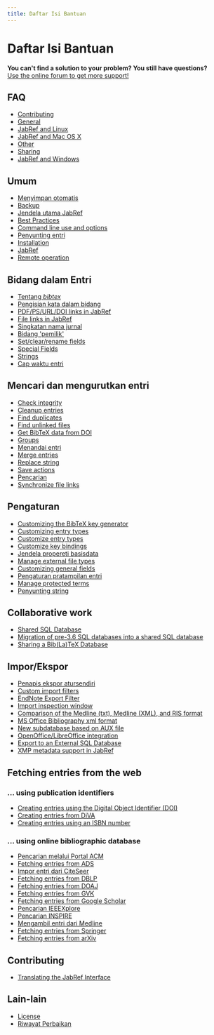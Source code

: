 ```yaml
---
title: Daftar Isi Bantuan
---
```


# Daftar Isi Bantuan

<div class="panel panel-info">
  <div class="panel-heading">
    <strong>You can't find a solution to your problem? You still have questions?</strong>
  </div>
  <div class="panel-body">
    <a class="btn btn-default" role="button" href="http://discourse.jabref.org">Use the online forum to get more support!</a>
  </div>
</div>


## FAQ
- [Contributing](/in/FAQcontributing)
- [General](/in/FAQgeneral)
- [JabRef and Linux](/in/FAQlinux)
- [JabRef and Mac OS X](/in/FAQosx)
- [Other](/in/FAQother)
- [Sharing](/in/FAQsharing)
- [JabRef and Windows](/in/FAQwindows)


## Umum
- [Menyimpan otomatis](/in/Autosave)
- [Backup](/in/Backup)
- [Jendela utama JabRef](/in/BaseFrame)
- [Best Practices](/in/BestPractices)
- [Command line use and options](/in/CommandLine)
- [Penyunting entri](/in/EntryEditor)
- [Installation](/in/Installation)
- [JabRef](/in/JabRef)
- [Remote operation](/in/Remote)


## Bidang dalam Entri
- [Tentang *bibtex*](/in/Bibtex)
- [Pengisian kata dalam bidang](/in/ContentSelector)
- [PDF/PS/URL/DOI links in JabRef](/in/ExternalFiles)
- [File links in JabRef](/in/FileLinks)
- [Singkatan nama jurnal](/in/JournalAbbreviations)
- [Bidang 'pemilik'](/in/Owner)
- [Set/clear/rename fields](/in/SetClearRenameFields)
- [Special Fields](/in/SpecialFields)
- [Strings](/in/Strings)
- [Cap waktu entri](/in/TimeStamp)


## Mencari dan mengurutkan entri
- [Check integrity](/in/CheckIntegrity)
- [Cleanup entries](/in/CleanupEntries)
- [Find duplicates](/in/FindDuplicates)
- [Find unlinked files](/in/FindUnlinkedFiles)
- [Get BibTeX data from DOI](/in/GetBibTeXDataFromDOI)
- [Groups](/in/Groups)
- [Menandai entri](/in/Marking)
- [Merge entries](/in/MergeEntries)
- [Replace string](/in/ReplaceString)
- [Save actions](/in/SaveActions)
- [Pencarian](/in/Search)
- [Synchronize file links](/in/SynchroFileLinks)


## Pengaturan
- [Customizing the BibTeX key generator](/in/BibtexKeyPatterns)
- [Customizing entry types](/in/CustomEntries)
- [Customize entry types](/in/CustomEntryTypes)
- [Customize key bindings](/in/CustomKeyBindings)
- [Jendela propereti basisdata](/in/DatabaseProperties)
- [Manage external file types](/in/ExternalFileTypes)
- [Customizing general fields](/in/GeneralFields)
- [Pengaturan pratampilan entri](/in/Preview)
- [Manage protected terms](/in/ProtectedTerms)
- [Penyunting string](/in/StringEditor)


## Collaborative work
- [Shared SQL Database](/in/SQLDatabase)
- [Migration of pre-3.6 SQL databases into a shared SQL database](/in/SQLDatabaseMigration)
- [Sharing a Bib(La)TeX Database](/in/SharedBibFile)


## Impor/Ekspor
- [Penapis ekspor atursendiri](/in/CustomExports)
- [Custom import filters](/in/CustomImports)
- [EndNote Export Filter](/in/EndNoteFilters)
- [Import inspection window](/in/ImportInspectionDialog)
- [Comparison of the Medline (txt), Medline (XML), and RIS format](/in/MedlineRIS)
- [MS Office Bibliography xml format](/in/MsOfficeBibFieldMapping)
- [New subdatabase based on AUX file](/in/NewBasedOnAux)
- [OpenOffice/LibreOffice integration](/in/OpenOfficeIntegration)
- [Export to an External SQL Database](/in/SQLExport)
- [XMP metadata support in JabRef](/in/XMP)


## Fetching entries from the web


### ... using publication identifiers
- [Creating entries using the Digital Object Identifier (DOI)](/in/DOItoBibTeX)
- [Creating entries from DiVA](/in/DiVAtoBibTeX)
- [Creating entries using an ISBN number](/in/ISBNtoBibTeX)


### ... using online bibliographic database
- [Pencarian melalui Portal ACM](/in/ACMPortal)
- [Fetching entries from ADS](/in/ADS)
- [Impor entri dari CiteSeer](/in/CiteSeer)
- [Fetching entries from DBLP](/in/DBLP)
- [Fetching entries from DOAJ](/in/DOAJ)
- [Fetching entries from GVK](/in/GVK)
- [Fetching entries from Google Scholar](/in/GoogleScholar)
- [Pencarian IEEEXplore](/in/IEEEXplore)
- [Pencarian INSPIRE](/in/INSPIRE)
- [Mengambil entri dari Medline](/in/Medline)
- [Fetching entries from Springer](/in/Springer)
- [Fetching entries from arXiv](/in/arXiv)



## Contributing
- [Translating the JabRef Interface](/in/TranslatingGUI)


## Lain-lain
- [License](/in/License)
- [Riwayat Perbaikan](/in/RevisionHistory)


